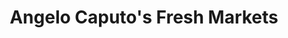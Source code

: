 ---
title: "Angelo Caputo's Fresh Markets"
url: /bloomingdale/angelo-caputos-fresh-markets/
shop: Supermarkt
---